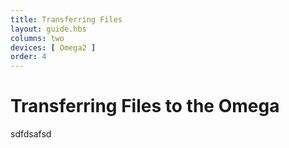 ```yaml
---
title: Transferring Files
layout: guide.hbs
columns: two
devices: [ Omega2 ]
order: 4
---
```


# Transferring Files to the Omega

sdfdsafsd
